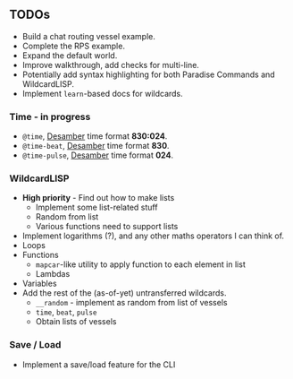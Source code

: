 ## TODOs

-   Build a chat routing vessel example.
-   Complete the RPS example.
-   Expand the default world.
-   Improve walkthrough, add checks for multi-line.
-   Potentially add syntax highlighting for both Paradise Commands and WildcardLISP.
-   Implement `learn`-based docs for wildcards.

### Time - in progress

-   `@time`, [Desamber](https://wiki.xxiivv.com/Desamber) time format **830:024**.
-   `@time-beat`, [Desamber](https://wiki.xxiivv.com/Desamber) time format **830**.
-   `@time-pulse`, [Desamber](https://wiki.xxiivv.com/Desamber) time format **024**.

### WildcardLISP

-   __High priority__ - Find out how to make lists
    -   Implement some list-related stuff
    -   Random from list
    -   Various functions need to support lists
-   Implement logarithms (?), and any other maths operators I can think of.
-   Loops
-   Functions
    -   `mapcar`-like utility to apply function to each element in list
    -   Lambdas
-   Variables
-   Add the rest of the (as-of-yet) untransferred wildcards.
    -   `__random` - implement as random from list of vessels
    -   `time`, `beat`, `pulse`
    -   Obtain lists of vessels

### Save / Load

-   Implement a save/load feature for the CLI
